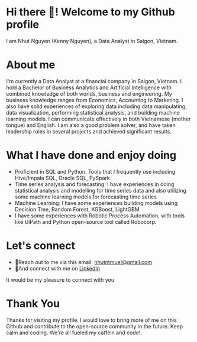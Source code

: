 # Hi there 👋! Welcome to my Github profile

I am Nhut Nguyen (Kenny Nguyen), a Data Analyst in Saigon, Vietnam.

# About me
I'm currently a Data Analyst at a financial company in Saigon, Vietnam. I hold a Bachelor of Business Analytics and Artificial Intelligence with combined knowledge of both worlds, business and engineering. My business knowledge ranges from Economics, Accounting to Marketing. I also have solid experiences of exploring data including data manipulating, data visualization, performing statistical analysis, and building machine learning models. I can communicate effectively in both Vietnamese (mother tongue) and English. I am also a good problem solver, and have taken leadership roles in several projects and achieved significant results.

# What I have done and enjoy doing 
- Proficient in SQL and Python. Tools that I frequently use including Hive/Impala SQL, Oracle SQL, PySpark
- Time series analysis and forecasting: I have experiences in doing statistical analysis and modelling for time series data and also utilizing some machine learning models for forecasting time series
- Machine Learning: I have some experiences building models using Decision Tree, Random Forest, XGBoost, LightGBM
- I have some experiences with Robotic Process Automation, with tools like UiPath and Python open-source tool called Robocorp.
# Let's connect
- 📮Reach out to me via this email: nhutntmuel@gmail.com
- 🤝And connect with me on [LinkedIn](https://www.linkedin.com/in/nhutnguyen-tran-minh/)

It would be my pleasure to connect with you

# Thank You
Thanks for visiting my profile. I would love to bring more of me on this Github and contribute to the open-source community in the future. 
Keep calm and coding. We're all fueled my caffein and code!. 

